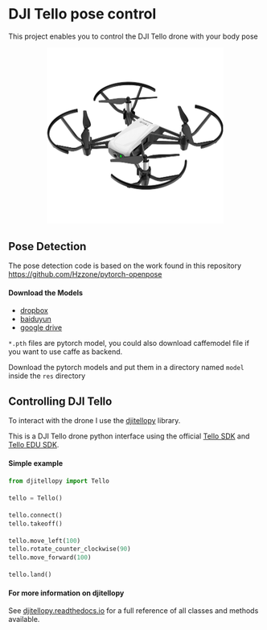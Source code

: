 # DJI Tello pose control
This project enables you to control the DJI Tello drone with your body pose

<p align="center">
  <img src="res/imgs/dji_tello.png" width="350"/> 
</p>

## Pose Detection
The pose detection code is based on the work found in this repository https://github.com/Hzzone/pytorch-openpose

#### Download the Models

* [dropbox](https://www.dropbox.com/sh/7xbup2qsn7vvjxo/AABWFksdlgOMXR_r5v3RwKRYa?dl=0)
* [baiduyun](https://pan.baidu.com/s/1IlkvuSi0ocNckwbnUe7j-g)
* [google drive](https://drive.google.com/drive/folders/1JsvI4M4ZTg98fmnCZLFM-3TeovnCRElG?usp=sharing)

`*.pth` files are pytorch model, you could also download caffemodel file if you want to use caffe as backend.

Download the pytorch models and put them in a directory named `model` inside the `res` directory

## Controlling DJI Tello
To interact with the drone I use the [djitellopy](https://github.com/damiafuentes/DJITelloPy) library.

This is a DJI Tello drone python interface using the official [Tello SDK](https://dl-cdn.ryzerobotics.com/downloads/tello/20180910/Tello%20SDK%20Documentation%20EN_1.3.pdf) and [Tello EDU SDK](https://dl-cdn.ryzerobotics.com/downloads/Tello/Tello%20SDK%202.0%20User%20Guide.pdf).

#### Simple example
```python
from djitellopy import Tello

tello = Tello()

tello.connect()
tello.takeoff()

tello.move_left(100)
tello.rotate_counter_clockwise(90)
tello.move_forward(100)

tello.land()
```

#### For more information on djitellopy
See [djitellopy.readthedocs.io](https://djitellopy.readthedocs.io/en/latest/) for a full reference of all classes and methods available.




